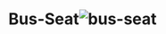# Bus-Seat![bus-seat](https://user-images.githubusercontent.com/80245600/176614396-9f59b9ff-1dc2-4707-8264-226527cb3db8.gif)
